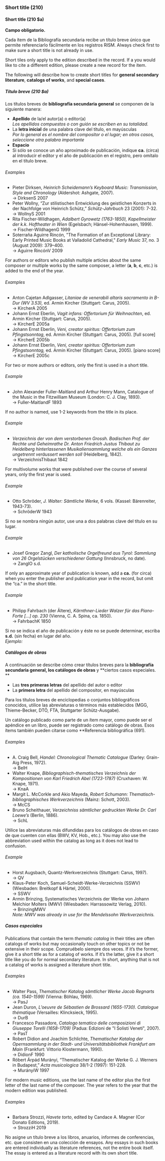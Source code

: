 ### Short title (210)

#### Short title (210 $a)

**Campo obligatorio.**

Cada ítem de la Bibliografía secundaria recibe un título breve único que permite referenciarlo fácilmente en los registros RISM. Always check first to make sure a short title is not already in use.

Short tiles only apply to the edition described in the record. If a you would like to cite a different edition, please create a new record for the item.

The following will describe how to create short titles for **general secondary literature**, **catalogs of works**, and **special cases**.

##### Título breve (210 $a)

Los títulos breves de **bibliografía secundaria general** se componen de la siguiente manera:

- **Apellido** de la/el autor(a) o editor(a)  
  _Los apellidos compuestos o con guión se escriben en su totalidad._
- La **letra inicial** de una palabra clave del título, en mayúsculas  
  _Por lo general es el nombre del compositor o el lugar; en otros casos, seleccione otra palabra importante_
- **Espacio**
- Si sólo se conoce un año aproximado de publicación, indique **ca.** (circa) al introducir el editor y el año de publicación en el registro, pero omítalo en el título breve.

###### Examples

- Pieter Dirksen, _Heinrich Scheidemann’s Keyboard Music: Transmission, Style and Chronology_ (Aldershot: Ashgate, 2007).  
  → DirksenS 2007
- Peter Wollny, “Zur stilistischen Entwicklung des geistlichen Konzerts in der Nachfolge von Heinrich Schütz,” _Schütz-Jahrbuch_ 23 (2001): 7-32.  
  → WollnyS 2001
- Rita Fischer-Wildhagen, _Adalbert Gyrowetz (1763-1850), Kapellmeister der k.k. Hoftheater in Wien_ (Egelsbach; Hänsel-Hohenhausen, 1999).  
  → Fischer-WildhagenG 1999
- Soterraña Aguirre Rincón, "The Formation of an Exceptional Library: Early Printed Music Books at Valladolid Cathedral," _Early Music_ 37, no. 3 (August 2009): 379–400.  
  → Aguirre RincónV 2009

For authors or editors who publish multiple articles about the same composer or multiple works by the same composer, a letter (**a**, **b**, **c**, etc.) is added to the end of the year.

###### Examples

- Anton Cajetan Adlgasser, _Litaniae de venerabili altaris sacramento in B-Dur (WV 3.53),_ ed. Armin Kircher (Stuttgart: Carus, 2005).  
  → KircherA 2005
- Johann Ernst Eberlin, _Vagit infans: Offertorium für Weihnachten_, ed. Armin Kircher (Stuttgart: Carus, 2005).  
  → KircherE 2005a
- Johann Ernst Eberlin, _Veni, creator spiritus: Offertorium zum Pfingstsonntag_, ed. Armin Kircher (Stuttgart: Carus, 2005). [full score]  
  → KircherE 2005b
- Johann Ernst Eberlin, _Veni, creator spiritus: Offertorium zum Pfingstsonntag,_ ed. Armin Kircher (Stuttgart: Carus, 2005). [piano score]  
  → KircherE 2005c

For two or more authors or editors, only the first is used in a short title.

###### Example

- John Alexander Fuller-Maitland and Arthur Henry Mann, Catalogue of the Music in the Fitzwilliam Museum (London: C. J. Clay, 1893).  
  → Fuller-MaitlandF 1893

If no author is named, use 1-2 keywords from the title in its place.

###### Example

- _Verzeichnis der von dem verstorbenen Grossh. Badischen Prof. der Rechte und Geheimrathe Dr. Anton Friedrich Justus Thibaut zu Heidelberg hinterlassenen Musikaliensammlung welche als ein Ganzes ungetrennt veräussert werden soll_ (Heidelberg, 1842).  
  → VerzeichnisThibaut 1842

For multivolume works that were published over the course of several years, only the first year is used.

###### Example

- Otto Schröder, _J. Walter: Sämtliche Werke,_ 6 vols. (Kassel: Bärenreiter, 1943-73).  
  → SchröderW 1943

Si no se nombra ningún autor, use una a dos palabras clave del título en su lugar.

###### Example

- Josef Gregor Zangl, _Der katholische Orgelfreund aus Tyrol: Sammlung von 26 Orgelstücken verschiedener Gattung_ (Innsbruck, no date).  
  → ZanglO s.d.

If only an approximate year of publication is known, add a **ca.** (for circa) when you enter the publisher and publication year in the record, but omit the “ca.” in the short title.

###### Example

- Philipp Fahrbach (der Ältere), _Kärnthner-Lieder Walzer für das Piano-Forte [...] op. 230_ (Vienna, C. A. Spina, ca. 1850).  
  → FahrbachK 1850

Si no se indica el año de publicación y éste no se puede determinar, escriba **s.d.** (sin fecha) en lugar del año.  
_Ejemplo:_

##### Catálogos de obras

A continuación se describe cómo crear títulos breves para la **bibliografía secundaria general, los catálogos de obras** y **ciertos casos especiales. **
- Las **tres primeras letras** del apellido del autor o editor
- La **primera letra** del apellido del compositor, en mayúsculas

Para los títulos breves de enciclopedias o conjuntos bibliográficos conocidos, utilice las abreviaturas o términos más establecidos (MGG, Thieme-Becker, DTÖ, FTA, Stuttgarter Schütz-Ausgabe).

Un catálogo publicado como parte de un ítem mayor, como puede ser el apéndice en un libro, puede ser registrado como catálogo de obras. Esos ítems también pueden citarse como **Referencia bibliográfica (691).

###### Examples

- A. Craig Bell, _Handel: Chronological Thematic Catalogue_ (Darley: Grain-Aig Press, 1972).  
  → BelH
- Walter Knape, _Bibliographisch-thematisches Verzeichnis der Kompositionen von Karl Friedrich Abel (1723-1787)_ (Cruxhaven: W. Knape, 1971).  
  → KnaA
- Margit L. McCorkle and Akio Mayeda, _Robert Schumann: Thematisch-bibliographisches Werkverzeichnis_ (Mainz: Schott, 2003).  
  → McCS
- Bruno Scheithauer, _Verzeichniss sämtlicher gedruckten Werke Dr. Carl Loewe’s_ (Berlin, 1886).  
  → SchL

Utilice las abreviaturas más difundidas para los catálogos de obras en caso de que cuenten con ellas (BWV, KV, Hob., etc.). You may also use the abbreviation used within the catalog as long as it does not lead to confusion.

###### Example

- Horst Augsbach, Quantz-Werkverzeichnis (Stuttgart: Carus, 1997).  
  → QV
- Klaus-Peter Koch, Samuel-Scheidt-Werke-Verzeichnis (SSWV) (Wiesbaden: Breitkopf & Härtel, 2000).  
  → SSWV
- Armin Brinzing, Systematisches Verzeichnis der Werke von Johann Melchior Molters (MWV) (Wiesbaden: Harrassowitz Verlag, 2010).  
  → BrinzingMWV  
  _Note: MWV was already in use for the Mendelssohn Werkverzeichnis._

##### Casos especiales

Publications that contain the term _thematic catalog_ in their titles are often catalogs of works but may occasionally touch on other topics or not be extensive in their scope. Compruébelo siempre dos veces. If it’s the former, give it a short title as for a catalog of works. If it’s the latter, give it a short title like you do for normal secondary literature. In short, anything that is not a catalog of works is assigned a literature short title.

###### Examples

- Walter Pass, _Thematischer Katalog sämtlicher Werke Jacob Regnarts (ca. 1540-1599)_ (Vienna: Böhlau, 1969).  
  → PasJ
- Jean Duron, _L’oeuvre de Sébastien de Brossard (1655-1730). Catalogue thématique_ (Versailles: Klincksieck, 1995).  
  → DurB
- Francesco Passadore, _Catalogo tematico delle composizioni di Giuseppe Torelli (1658-1709)_ (Padua: Edizioni de "I Solisti Veneti", 2007).  
  → PasT
- Robert Didion and Joachim Schlichte, _Thematischer Katalog der Opernsammlung in der Stadt- und Universitätsbibliothek Frankfurt am Main_ (Frankfurt: Vittorio Klostermann, 1990).  
  → DidionF 1990
- Róbert Árpád Murányi, “Thematischer Katalog der Werke G. J. Werners in Budapest,” _Acta musicologica_ 38/1-2 (1997): 151-228.  
  → MurányiW 1997

For modern music editions, use the last name of the editor plus the first letter of the last name of the composer. The year refers to the year that the modern edition was published.

###### Examples

- Barbara Strozzi, _Havete torto_, edited by Candace A. Magner (Cor Donato Editions, 2019).  
  → StrozziH 2019

No asigne un título breve a los libros, anuarios, informes de conferencias, etc. que consisten en una colección de ensayos. Any essays in such books are entered individually as literature references, not the entire book itself. The essay is entered as a literature record with its own short title.
